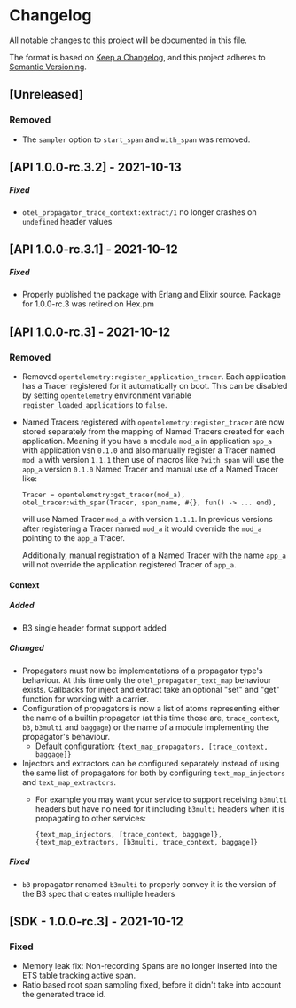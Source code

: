 # Changelog

All notable changes to this project will be documented in this file.

The format is based on [Keep a Changelog](https://keepachangelog.com/en/1.0.0/),
and this project adheres to [Semantic Versioning](https://semver.org/spec/v2.0.0.html).

## [Unreleased]

### Removed

- The `sampler` option to `start_span` and `with_span` was removed.

## [API 1.0.0-rc.3.2] - 2021-10-13

##### Fixed

- `otel_propagator_trace_context:extract/1` no longer crashes on `undefined`
  header values
  
## [API 1.0.0-rc.3.1] - 2021-10-12

##### Fixed

- Properly published the package with Erlang and Elixir source. Package for
  1.0.0-rc.3 was retired on Hex.pm

## [API 1.0.0-rc.3] - 2021-10-12

### Removed

- Removed `opentelemetry:register_application_tracer`. Each application has a
  Tracer registered for it automatically on boot. This can be disabled by
  setting `opentelemetry` environment variable `register_loaded_applications` to
  `false`.
- Named Tracers registered with `opentelemetry:register_tracer` are now stored
  separately from the mapping of Named Tracers created for each
  application. Meaning if you have a module `mod_a` in application `app_a` with
  application vsn `0.1.0` and also manually register a Tracer named `mod_a` with
  version `1.1.1` then use of macros like `?with_span` will use the `app_a`
  version `0.1.0` Named Tracer and manual use of a Named Tracer like:
  
  ```
  Tracer = opentelemetry:get_tracer(mod_a),
  otel_tracer:with_span(Tracer, span_name, #{}, fun() -> ... end),
  ```
  
  will use Named Tracer `mod_a` with version `1.1.1`. In previous versions after
  registering a Tracer named `mod_a` it would override the `mod_a` pointing to
  the `app_a` Tracer.
  
  Additionally, manual registration of a Named Tracer with the name `app_a` will
  not override the application registered Tracer of `app_a`.

#### Context

##### Added

- B3 single header format support added

##### Changed

- Propagators must now be implementations of a propagator type's behaviour. At
  this time only the `otel_propagator_text_map` behaviour exists. Callbacks for
  inject and extract take an optional "set" and "get" function for working with
  a carrier.
- Configuration of propagators is now a list of atoms representing either the
  name of a builtin propagator (at this time those are, `trace_context`, `b3`,
  `b3multi` and `baggage`) or the name of a module implementing the
  propagator's behaviour.
  - Default configuration: `{text_map_propagators, [trace_context, baggage]}`
- Injectors and extractors can be configured separately instead of using the
  same list of propagators for both by configuring `text_map_injectors` and
  `text_map_extractors`.
  - For example you may want your service to support receiving `b3multi` headers
    but have no need for it including `b3multi` headers when it is propagating to
    other services:

    ```
    {text_map_injectors, [trace_context, baggage]},
    {text_map_extractors, [b3multi, trace_context, baggage]}
    ```
    
##### Fixed

- `b3` propagator renamed `b3multi` to properly convey it is the version of the
  B3 spec that creates multiple headers

## [SDK - 1.0.0-rc.3] - 2021-10-12

### Fixed

- Memory leak fix: Non-recording Spans are no longer inserted into the ETS table tracking active span.
- Ratio based root span sampling fixed, before it didn't take into account the
  generated trace id.

